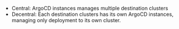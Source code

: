 - Central: ArgoCD instances manages multiple destination clusters
- Decentral: Each destination clusters has its own ArgoCD instances, managing only deployment to its own cluster.